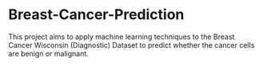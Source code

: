 # Breast-Cancer-Prediction
This project aims to apply machine learning techniques to the Breast Cancer Wisconsin (Diagnostic) Dataset to predict whether the cancer cells are benign or malignant.
